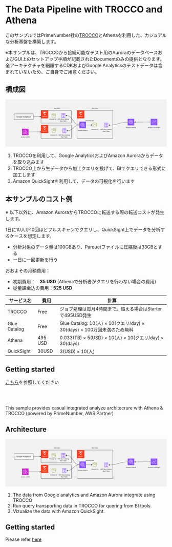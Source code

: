 # The Data Pipeline with TROCCO and Athena
このサンプルではPrimeNumber社の[TROCCO](https://trocco.io/)とAthenaを利用した、カジュアルな分析基盤を構築します。

※本サンプルは、TROCCOから接続可能なテスト用のAuroraのデータベースおよびGUI上のセットアップ手順が記載されたDocumentのみの提供となります。全アーキテクチャを網羅するCDKおよびGoogle Analyticsのテストデータは含まれていないため、ご自身でご用意ください。

## 構成図
![image](./doc/image/arch.jpg)

1. TROCCOを利用して、Google AnalyticsおよびAmazon Auroraからデータを取り込みます
2. TROCCO上から生データから加工クエリを投げて、BIでクエリできる形式に加工します
3. Amazon QuickSightを利用して、データの可視化を行います

## 本サンプルのコスト例
※ 以下以外に、Amazon AuroraからTROCCOに転送する際の転送コストが発生します。

1日に10人が10回ほどフルスキャンでクエリし、QuickSight上でデータを分析するケースを想定します。  
* 分析対象のデータ量は100GBあり、Parquetファイルに圧縮後は33GBとする
* 一日に一回更新を行う

おおよその月額費用：
* 初期費用：　**35 USD** (Athenaで分析者がクエリを行わない場合の費用)
* 従量課金込の費用：**525 USD**

|サービス名|費用|計算|
|---|---|---|
|TROCCO|Free|ジョブ処理は毎月4時間まで。超える場合はStarterで495USD発生|
|Glue Catalog|Free|Glue Catalog: 10(人) × 10(クエリ/day) × 30(days) < 100万回未満のため無料|
|Athena|495 USD|0.033(TB) × 5(USD) × 10(人) × 10(クエリ/day) × 30(days)|
|QuickSight|30USD|3(USD) × 10(人)|


## Getting started

[こちら](./doc/ja.md)を参照してください


<br>  
<br>


This sample provides casual integrated analyze architecrure with Athena & TROCCO (powered by PrimeNumber, AWS Partner) 


## Architecture 
![image](./doc/image/arch.jpg)


1. The data from Google analytics and Amazon Aurora integrate using TROCCO
2. Run query transporting data in TROCCO for quering from BI tools. 
3. Vizualize the data with Amazon QuickSight.

## Getting started 

Please refer [here](./doc/en.md)
